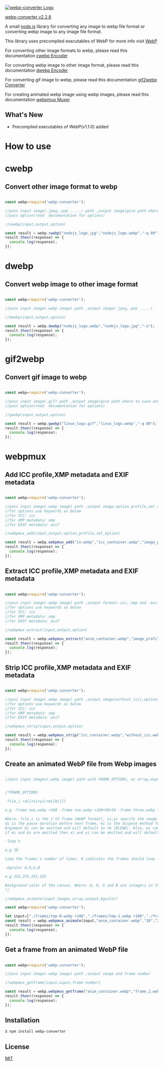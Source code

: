 [![webp-converter Logo](images/nlogo.gif)](https://www.npmjs.com/package/webp-converter)

[webp-converter v2.2.8](https://www.npmjs.com/package/webp-converter)

A small [node.js](http://nodejs.org) library for converting any image to webp file format or converting webp image to any image file format.


This library uses precompiled executables of WebP for more info visit [WebP](https://developers.google.com/speed/webp)

For converting other image formats to webp, please read this documentation  [cwebp Encoder](https://developers.google.com/speed/webp/docs/cwebp)

For converting webp image to other image format, please read this documentation  [dwebp Encoder](https://developers.google.com/speed/webp/docs/dwebp)

For converting gif image to webp, please read this documentation [gif2webp Converter](https://developers.google.com/speed/webp/docs/gif2webp)

For creating animated webp image using webp images, please read this documentation [webpmux Muxer](https://developers.google.com/speed/webp/docs/webpmux)


## What's New 
* Precompiled executables of WebP(v1.1.0) added


# How to use

# cwebp

## Convert other image format to webp

  ```js

const webp=require('webp-converter');

//pass input image(.jpeg,.pnp .....) path ,output image(give path where to save and image file name with .webp extension)
//pass option(read  documentation for options)

//cwebp(input,output,option)

const result = webp.cwebp("nodejs_logo.jpg","nodejs_logo.webp","-q 80");
result.then((response) => {
	console.log(response);
  });


```

# dwebp

## Convert webp image to other image format

  ```js

const webp=require('webp-converter');

//pass input image(.webp image) path ,output image(.jpeg,.pnp .....)

//dwebp(input,output,option)

const result = webp.dwebp("nodejs_logo.webp","nodejs_logo.jpg","-o");
result.then((response) => {
	console.log(response);
  });

```

# gif2webp

## Convert gif image to webp

  ```js

const webp=require('webp-converter');

//pass input image(.gif) path ,output image(give path where to save and image file name with .webp extension)
//pass option(read  documentation for options)

//gwebp(input,output,option)

const result = webp.gwebp("linux_logo.gif","linux_logo.webp","-q 80");
result.then((response) => {
	console.log(response);
  });


```

# webpmux

## Add ICC profile,XMP metadata and EXIF metadata

  ```js

const webp=require('webp-converter');

//pass input image(.webp image) path ,output image,option profile,set options(icc image profile,XMP metadata or EXIF metadata) and file.
//for options use keywords as below
//for ICC: icc
//for XMP metadata: xmp
//for EXIF metadata: exif

//webpmux_add(input,output,option_profile,set_option)

const result = webp.webpmux_add("in.webp","icc_container.webp","image_profile.icc","icc");
result.then((response) => {
	console.log(response);
  });


```

## Extract ICC profile,XMP metadata and EXIF metadata

  ```js

const webp=require('webp-converter');

//pass input image(.webp image) path ,output format(.icc,.xmp and .exif),get options(icc image profile,XMP metadata or EXIF metadata) and file.
//for options use keywords as below
//for ICC: icc
//for XMP metadata: xmp
//for EXIF metadata: exif

//webpmux_extract(input,output,option)

const result = webp.webpmux_extract("anim_container.webp","image_profile.icc","icc");
result.then((response) => {
	console.log(response);
  });


```

## Strip ICC profile,XMP metadata and EXIF metadata

  ```js

const webp=require('webp-converter');

//pass input image(.webp image) path ,output image(without icc),options(icc image profile,XMP metadata or EXIF metadata) and file.
//for options use keywords as below
//for ICC: icc
//for XMP metadata: xmp
//for EXIF metadata: exif

//webpmux_strip(input,output,option)

const result = webp.webpmux_strip("icc_container.webp","without_icc.webp","icc");
result.then((response) => {
	console.log(response);
  });


```

## Create an animated WebP file from Webp images

  ```js

//pass input images(.webp image) path with FRAME_OPTIONS, as array,ouput image will be animated .webp image 


/*FRAME_OPTIONS

-file_i +di[+xi+yi[+mi[bi]]]

e.g -frame one.webp +100 -frame two.webp +100+50+50 -frame three.webp +100+50+50+1+b 

Where: file_i is the i'th frame (WebP format), xi,yi specify the image offset for this frame, 
di is the pause duration before next frame, mi is the dispose method for this frame (0 for NONE or 1 for BACKGROUND) and bi is the blending method for this frame (+b for BLEND or -b for NO_BLEND). 
Argument bi can be omitted and will default to +b (BLEND). Also, mi can be omitted if bi is omitted and will default to 0 (NONE). Finally, 
if mi and bi are omitted then xi and yi can be omitted and will default to +0+0.

-loop n

e.g 10

Loop the frames n number of times. 0 indicates the frames should loop forever. Valid range is 0 to 65535 [Default: 0 (infinite)].

-bgcolor A,R,G,B 

e.g 255,255,255,255

Background color of the canvas. Where: A, R, G and B are integers in the range 0 to 255 specifying the Alpha, Red, Green and Blue component values respectively [Default: 255,255,255,255].
*/

//webpmux_animate(input_images_array,output,bgcolor)

const webp=require('webp-converter');

let input=["./frames/tmp-0.webp +100","./frames/tmp-1.webp +100","./frames/tmp-2.webp +100"];
const result = webp.webpmux_animate(input,"anim_container.webp","10","255,255,255,255");
result.then((response) => {
	console.log(response);
  });


```

## Get a frame from an animated WebP file

  ```js

const webp=require('webp-converter');

//pass input image(.webp image) path ,output image and frame number

//webpmux_getframe(input,ouput,frame number)

const result = webp.webpmux_getframe("anim_container.webp","frame_2.webp","2");
result.then((response) => {
	console.log(response);
  });


```

## Installation

```bash
$ npm install webp-converter
```

## License

  [MIT](LICENSE)
